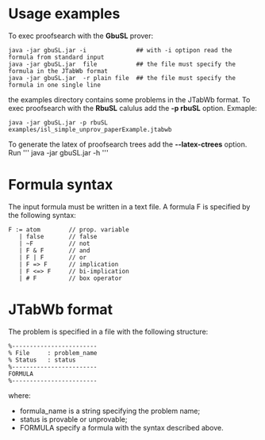 # Usage examples

To exec proofsearch with the **GbuSL** prover:

```
java -jar gbuSL.jar -i              ## with -i optipon read the formula from standard input
java -jar gbuSL.jar  file           ## the file must specify the formula in the JTabWb format
java -jar gbuSL.jar  -r plain file  ## the file must specify the formula in one single line
```

the examples directory contains some problems in the JTabWb format.
To exec proofsearch with the **RbuSL** calulus add the **-p rbuSL**
option. Exmaple:
```
java -jar gbuSL.jar -p rbuSL examples/isl_simple_unprov_paperExample.jtabwb
```

To generate the latex of proofsearch trees add the **--latex-ctrees** option. Run
'''
java -jar gbuSL.jar -h
'''



# Formula syntax

The input formula must be written in a text file. A formula F is specified by the following syntax:

```
F := atom        // prop. variable
   | false       // false
   | ~F          // not 
   | F & F       // and
   | F | F       // or
   | F => F      // implication
   | F <=> F     // bi-implication
   | # F         // box operator
```

# JTabWb format

The problem is specified in a file with the following structure:

```
%------------------------
% File     : problem_name
% Status   : status
%------------------------
FORMULA
%------------------------
```

where:
- formula_name is a string specifying the problem name;
- status is provable or unprovable;
- FORMULA specify a formula with the syntax described above.